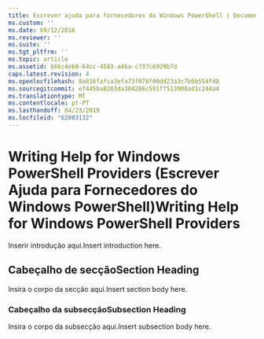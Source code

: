 ```yaml
---
title: Escrever ajuda para fornecedores do Windows PowerShell | Documentos da Microsoft
ms.custom: ''
ms.date: 09/12/2016
ms.reviewer: ''
ms.suite: ''
ms.tgt_pltfrm: ''
ms.topic: article
ms.assetid: 666c4eb9-64cc-4583-a46a-c737c6929b7d
caps.latest.revision: 4
ms.openlocfilehash: 8a816fafca3efa73f078f00dd23a3c7b6b554fd8
ms.sourcegitcommit: e7445ba8203da304286c591ff513900ad1c244a4
ms.translationtype: MT
ms.contentlocale: pt-PT
ms.lasthandoff: 04/23/2019
ms.locfileid: "62083132"
---
```

# <a name="writing-help-for-windows-powershell-providers"></a><span data-ttu-id="8150a-102">Writing Help for Windows PowerShell Providers (Escrever Ajuda para Fornecedores do Windows PowerShell)</span><span class="sxs-lookup"><span data-stu-id="8150a-102">Writing Help for Windows PowerShell Providers</span></span>

<span data-ttu-id="8150a-103">Inserir introdução aqui.</span><span class="sxs-lookup"><span data-stu-id="8150a-103">Insert introduction here.</span></span>

## <a name="section-heading"></a><span data-ttu-id="8150a-104">Cabeçalho de secção</span><span class="sxs-lookup"><span data-stu-id="8150a-104">Section Heading</span></span>

 <span data-ttu-id="8150a-105">Insira o corpo da secção aqui.</span><span class="sxs-lookup"><span data-stu-id="8150a-105">Insert section body here.</span></span>

### <a name="subsection-heading"></a><span data-ttu-id="8150a-106">Cabeçalho da subsecção</span><span class="sxs-lookup"><span data-stu-id="8150a-106">Subsection Heading</span></span>

 <span data-ttu-id="8150a-107">Insira o corpo da subsecção aqui.</span><span class="sxs-lookup"><span data-stu-id="8150a-107">Insert subsection body here.</span></span>